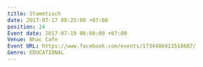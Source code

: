 ```yaml
---
title: Stammtisch
date: 2017-07-17 08:25:00 +07:00
position: 24
Event date: 2017-07-19 00:00:00 +07:00
Venue: Nhac Cafe
Event URL: https://www.facebook.com/events/1734486413518687/
Genre: EDUCATIONAL
---
```


